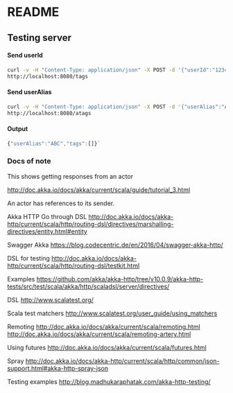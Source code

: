 # README

## Testing server

#### Send userId
```sh
curl -v -H "Content-Type: application/json" -X POST -d '{"userId":"1234"}' \
http://localhost:8080/tags
```
#### Send userAlias
```sh
curl -v -H "Content-Type: application/json" -X POST -d '{"userAlias":"ABC"}' \
http://localhost:8080/atags
```
#### Output
```javascript
{"userAlias":"ABC","tags":[]}`
```

### Docs of note


This shows getting responses from an actor

http://doc.akka.io/docs/akka/current/scala/guide/tutorial_3.html

An actor has references to its sender.


Akka HTTP Go through DSL
http://doc.akka.io/docs/akka-http/current/scala/http/routing-dsl/directives/marshalling-directives/entity.html#entity


Swagger Akka
https://blog.codecentric.de/en/2016/04/swagger-akka-http/



DSL for testing
http://doc.akka.io/docs/akka-http/current/scala/http/routing-dsl/testkit.html

Examples
https://github.com/akka/akka-http/tree/v10.0.9/akka-http-tests/src/test/scala/akka/http/scaladsl/server/directives/

DSL
http://www.scalatest.org/

Scala test matchers
http://www.scalatest.org/user_guide/using_matchers

Remoting
http://doc.akka.io/docs/akka/current/scala/remoting.html
http://doc.akka.io/docs/akka/current/scala/remoting-artery.html

Using futures
http://doc.akka.io/docs/akka/current/scala/futures.html

Spray
http://doc.akka.io/docs/akka-http/current/scala/http/common/json-support.html#akka-http-spray-json

Testing examples
http://blog.madhukaraphatak.com/akka-http-testing/
